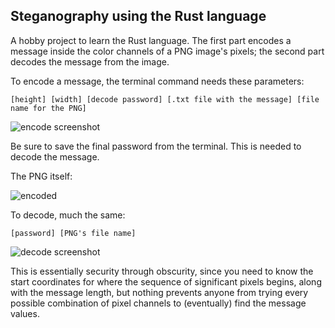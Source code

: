 ## Steganography using the Rust language

A hobby project to learn the Rust language. The first part encodes a message inside the color channels of a PNG image's pixels; the second part decodes the message from the image.

To encode a message, the terminal command needs these parameters:

```[height] [width] [decode password] [.txt file with the message] [file name for the PNG]```

![encode screenshot](https://user-images.githubusercontent.com/7276226/27767127-0adc2470-5ea1-11e7-819b-842b0629572d.png)

Be sure to save the final password from the terminal. This is needed to decode the message.

The PNG itself:

![encoded](https://user-images.githubusercontent.com/7276226/27767128-2230ff10-5ea1-11e7-9fbb-981989b9d7f1.png)

To decode, much the same:

```[password] [PNG's file name]```

![decode screenshot](https://user-images.githubusercontent.com/7276226/27767131-387e0394-5ea1-11e7-8f6a-230a772fdb33.png)

This is essentially security through obscurity, since you need to know the start coordinates for where the sequence of significant pixels begins, along with the message length, but nothing prevents anyone from trying every possible combination of pixel channels to (eventually) find the message values.
